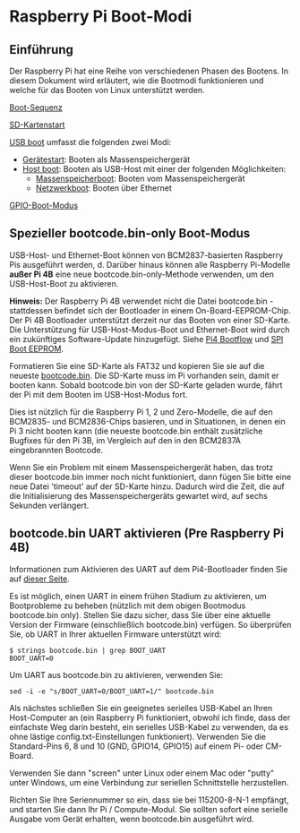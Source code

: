 # Raspberry Pi Boot-Modi

## Einführung

Der Raspberry Pi hat eine Reihe von verschiedenen Phasen des Bootens. In diesem Dokument wird erläutert, wie die Bootmodi funktionieren und welche für das Booten von Linux unterstützt werden.

[Boot-Sequenz](bootflow.md)

[SD-Kartenstart](sdcard.md)

[USB boot](usb.md) umfasst die folgenden zwei Modi:
* [Gerätestart](device.md): Booten als Massenspeichergerät
* [Host boot](host.md): Booten als USB-Host mit einer der folgenden Möglichkeiten:
  * [Massenspeicherboot](msd.md): Booten vom Massenspeichergerät
  * [Netzwerkboot](net.md): Booten über Ethernet
  
[GPIO-Boot-Modus](gpio.md)
  
## Spezieller bootcode.bin-only Boot-Modus
USB-Host- und Ethernet-Boot können von BCM2837-basierten Raspberry Pis ausgeführt werden, d. Darüber hinaus können alle Raspberry Pi-Modelle **außer Pi 4B** eine neue bootcode.bin-only-Methode verwenden, um den USB-Host-Boot zu aktivieren.

**Hinweis:** Der Raspberry Pi 4B verwendet nicht die Datei bootcode.bin - stattdessen befindet sich der Bootloader in einem On-Board-EEPROM-Chip. Der Pi 4B Bootloader unterstützt derzeit nur das Booten von einer SD-Karte. Die Unterstützung für USB-Host-Modus-Boot und Ethernet-Boot wird durch ein zukünftiges Software-Update hinzugefügt. Siehe [Pi4 Bootflow](./bootflow_2711.md) und [SPI Boot EEPROM](../booteeprom.md).

Formatieren Sie eine SD-Karte als FAT32 und kopieren Sie sie auf die neueste [bootcode.bin](https://github.com/raspberrypi/firmware/raw/master/boot/bootcode.bin). Die SD-Karte muss im Pi vorhanden sein, damit er booten kann. Sobald bootcode.bin von der SD-Karte geladen wurde, fährt der Pi mit dem Booten im USB-Host-Modus fort.

Dies ist nützlich für die Raspberry Pi 1, 2 und Zero-Modelle, die auf den BCM2835- und BCM2836-Chips basieren, und in Situationen, in denen ein Pi 3 nicht booten kann (die neueste bootcode.bin enthält zusätzliche Bugfixes für den Pi 3B, im Vergleich auf den in den BCM2837A eingebrannten Bootcode.

Wenn Sie ein Problem mit einem Massenspeichergerät haben, das trotz dieser bootcode.bin immer noch nicht funktioniert, dann fügen Sie bitte eine neue Datei 'timeout' auf der SD-Karte hinzu. Dadurch wird die Zeit, die auf die Initialisierung des Massenspeichergeräts gewartet wird, auf sechs Sekunden verlängert.

## bootcode.bin UART aktivieren (Pre Raspberry Pi 4B)

Informationen zum Aktivieren des UART auf dem Pi4-Bootloader finden Sie auf [dieser Seite](../bcm2711_bootloader_config.md).

Es ist möglich, einen UART in einem frühen Stadium zu aktivieren, um Bootprobleme zu beheben (nützlich mit dem obigen Bootmodus bootcode.bin only). Stellen Sie dazu sicher, dass Sie über eine aktuelle Version der Firmware (einschließlich bootcode.bin) verfügen. So überprüfen Sie, ob UART in Ihrer aktuellen Firmware unterstützt wird:

```
$ strings bootcode.bin | grep BOOT_UART
BOOT_UART=0
```

Um UART aus bootcode.bin zu aktivieren, verwenden Sie:

```
sed -i -e "s/BOOT_UART=0/BOOT_UART=1/" bootcode.bin
```

Als nächstes schließen Sie ein geeignetes serielles USB-Kabel an Ihren Host-Computer an (ein Raspberry Pi funktioniert, obwohl ich finde, dass der einfachste Weg darin besteht, ein serielles USB-Kabel zu verwenden, da es ohne lästige config.txt-Einstellungen funktioniert). Verwenden Sie die Standard-Pins 6, 8 und 10 (GND, GPIO14, GPIO15) auf einem Pi- oder CM-Board.

Verwenden Sie dann "screen" unter Linux oder einem Mac oder "putty" unter Windows, um eine Verbindung zur seriellen Schnittstelle herzustellen.

Richten Sie Ihre Seriennummer so ein, dass sie bei 115200-8-N-1 empfängt, und starten Sie dann Ihr Pi / Compute-Modul. Sie sollten sofort eine serielle Ausgabe vom Gerät erhalten, wenn bootcode.bin ausgeführt wird.